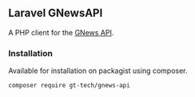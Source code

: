 ## Laravel GNewsAPI
A PHP client for the [GNews API](https://gnews.io/docs/v4#introduction).

### Installation
Available for installation on packagist using composer.
```
composer require gt-tech/gnews-api
```
